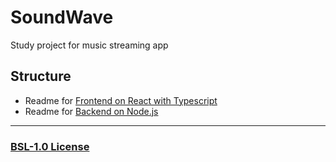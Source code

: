 # SoundWave

Study project for music streaming app

## Structure

-   Readme for [Frontend on React with Typescript](./frontend/README.md)
-   Readme for [Backend on Node.js](./backend/README.md)

---

### [BSL-1.0 License](./LICENSE)
